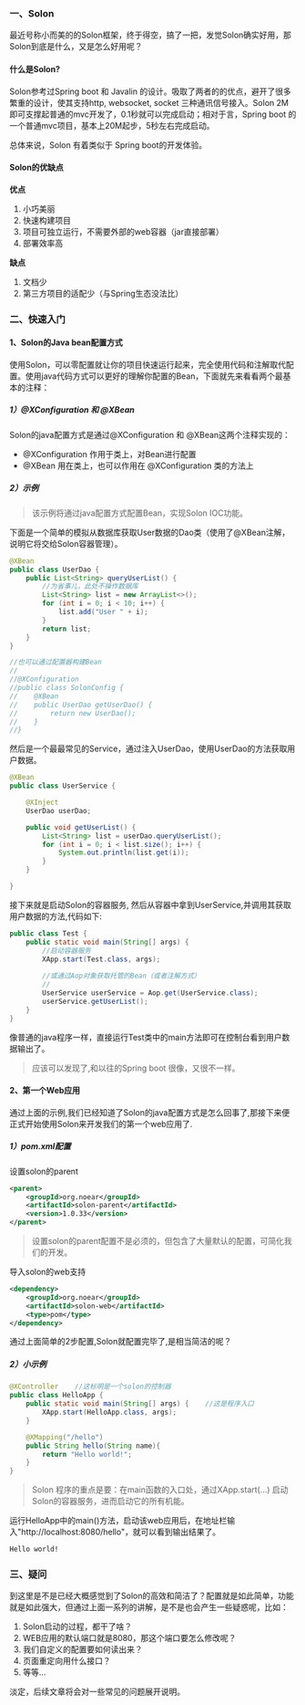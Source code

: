 ### 一、Solon

最近号称小而美的的Solon框架，终于得空，搞了一把，发觉Solon确实好用，那Solon到底是什么，又是怎么好用呢？

#### 什么是Solon?

Solon参考过Spring boot 和 Javalin 的设计。吸取了两者的的优点，避开了很多繁重的设计，使其支持http, websocket, socket 三种通讯信号接入。Solon 2M即可支撑起普通的mvc开发了，0.1秒就可以完成启动；相对于言，Spring boot 的一个普通mvc项目，基本上20M起步，5秒左右完成启动。

总体来说，Solon 有着类似于 Spring boot的开发体验。

#### Solon的优缺点

**优点**

1. 小巧美丽
2. 快速构建项目
3. 项目可独立运行，不需要外部的web容器（jar直接部署）
4. 部署效率高

**缺点**

1. 文档少
2. 第三方项目的适配少（与Spring生态没法比）

### 二、快速入门

#### 1、Solon的Java bean配置方式

使用Solon，可以零配置就让你的项目快速运行起来，完全使用代码和注解取代配置。使用java代码方式可以更好的理解你配置的Bean，下面就先来看看两个最基本的注释：

##### 1）@XConfiguration 和 @XBean

Solon的java配置方式是通过@XConfiguration 和 @XBean这两个注释实现的：

* @XConfiguration 作用于类上，对Bean进行配置
* @XBean 用在类上，也可以作用在 @XConfiguration 类的方法上

##### 2）示例
> 该示例将通过java配置方式配置Bean，实现Solon IOC功能。

下面是一个简单的模拟从数据库获取User数据的Dao类（使用了@XBean注解，说明它将交给Solon容器管理）。

```java
@XBean 
public class UserDao {
    public List<String> queryUserList() {
        //为省事儿，此处不操作数据库
        List<String> list = new ArrayList<>();
        for (int i = 0; i < 10; i++) {
            list.add("User " + i);
        }
        return list;
    }
}

//也可以通过配置器构建Bean
//
//@XConfiguration
//public class SolonConfig {
//    @XBean
//    public UserDao getUserDao() {
//        return new UserDao();
//    }
//}
```

然后是一个最最常见的Service，通过注入UserDao，使用UserDao的方法获取用户数据。

```java
@XBean
public class UserService {

    @XInject
    UserDao userDao;

    public void getUserList() {
        List<String> list = userDao.queryUserList();
        for (int i = 0; i < list.size(); i++) {
            System.out.println(list.get(i));
        }
    }

}
```

接下来就是启动Solon的容器服务, 然后从容器中拿到UserService,并调用其获取用户数据的方法,代码如下:

```java
public class Test {
    public static void main(String[] args) {
        //启动容器服务
        XApp.start(Test.class, args);
        
        //或通过Aop对象获取托管的Bean（或者注解方式）
        //
        UserService userService = Aop.get(UserService.class);
        userService.getUserList();
    }
}
```

像普通的java程序一样，直接运行Test类中的main方法即可在控制台看到用户数据输出了。

> 应该可以发现了,和以往的Spring boot 很像，又很不一样。

#### 2、第一个Web应用

通过上面的示例,我们已经知道了Solon的java配置方式是怎么回事了,那接下来便正式开始使用Solon来开发我们的第一个web应用了.

##### 1）pom.xml配置

设置solon的parent

```xml
<parent>
    <groupId>org.noear</groupId>
    <artifactId>solon-parent</artifactId>
    <version>1.0.33</version>
</parent>
```

> 设置solon的parent配置不是必须的，但包含了大量默认的配置，可简化我们的开发。

导入solon的web支持

```xml
<dependency>
    <groupId>org.noear</groupId>
    <artifactId>solon-web</artifactId>
    <type>pom</type>
</dependency>
```

通过上面简单的2步配置,Solon就配置完毕了,是相当简洁的呢？

##### 2）小示例
```java
@XController    //这标明是一个solon的控制器
public class HelloApp {
    public static void main(String[] args) {    //这是程序入口
        XApp.start(HelloApp.class, args);
    }

    @XMapping("/hello")
    public String hello(String name){
        return "Hello world!";
    }
}
```

> Solon 程序的重点是要：在main函数的入口处，通过XApp.start(...) 启动Solon的容器服务，进而启动它的所有机能。

运行HelloApp中的main()方法，启动该web应用后，在地址栏输入"http://localhost:8080/hello"，就可以看到输出结果了。

```xml
Hello world!
```

### 三、疑问

到这里是不是已经大概感觉到了Solon的高效和简洁了？配置就是如此简单，功能就是如此强大，但通过上面一系列的讲解，是不是也会产生一些疑惑呢，比如：

1. Solon启动的过程，都干了啥？
2. WEB应用的默认端口就是8080，那这个端口要怎么修改呢？
3. 我们自定义的配置要如何读出来？
4. 页面重定向用什么接口？
5. 等等...

淡定，后续文章将会对一些常见的问题展开说明。

